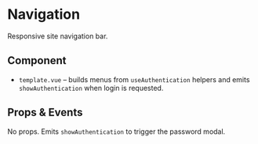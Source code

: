 # Navigation

Responsive site navigation bar.

## Component
- `template.vue` – builds menus from `useAuthentication` helpers and emits `showAuthentication` when login is requested.

## Props & Events
No props. Emits `showAuthentication` to trigger the password modal.
